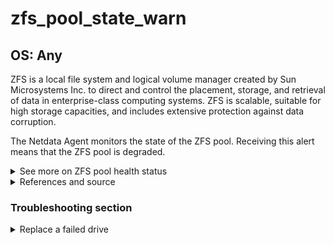 # zfs_pool_state_warn

## OS: Any

ZFS is a local file system and logical volume manager created by Sun Microsystems Inc. to direct and
control the placement, storage, and retrieval of data in enterprise-class computing systems. ZFS is 
scalable, suitable for high storage capacities, and includes extensive protection against data corruption.

The Netdata Agent monitors the state of the ZFS pool. Receiving this alert means that the ZFS pool
is degraded.

<details>
<summary>See more on ZFS pool health status</summary>

The ZFS pool health status as described in the Oracle's
website <sup>[1](https://docs.oracle.com/cd/E19253-01/819-5461/gamno/index.html) </sup>

ZFS provides an integrated method of examining pool and device health. The health of a pool is
determined from the state of all its devices. This state information is displayed by using the zpool
status command. In addition, potential pool and device failures are reported by fmd, displayed on
the system console, and logged in the /var/adm/messages file.

Each device can fall into one of the following states:

- ONLINE, the device or virtual device is in normal working order. Although some transient errors
  might still occur, the device is otherwise in working order.

- DEGRADED, the virtual device has experienced a failure but can still function. This state is most
  common when a mirror or RAID-Z device has lost one or more constituent devices. The fault
  tolerance of the pool might be compromised, as a subsequent fault in another device might be
  unrecoverable.

- FAULTED, the device or virtual device is completely inaccessible. This status typically indicates
  total failure of the device, such that ZFS is incapable of sending data to it or receiving data
  from it. If a top-level virtual device is in this state, then the pool is completely inaccessible.

- OFFLINE, the device has been explicitly taken offline by the administrator.

- UNAVAIL, the device or virtual device cannot be opened. In some cases, pools with UNAVAIL devices
  appear in DEGRADED mode. If a top-level virtual device is UNAVAIL, then nothing in the pool can be
  accessed.

- REMOVED, the device was physically removed while the system was running. Device removal detection
  is hardware-dependent and might not be supported on all platforms.

The health of a pool is determined from the health of all its top-level virtual devices. If all
virtual devices are ONLINE, then the pool is also ONLINE. If any one of the virtual devices is
DEGRADED or UNAVAIL, then the pool is also DEGRADED. If a top-level virtual device is FAULTED or
OFFLINE, then the pool is also FAULTED. A pool in the FAULTED state is completely inaccessible. No
data can be recovered until the necessary devices are attached or repaired. A pool in the DEGRADED
state continues to run, but you might not achieve the same level of data redundancy or data
throughput than if the pool were online. <sup>[1](https://docs.oracle.com/cd/E19253-01/819-5461/gamno/index.html) </sup>

</details>


<details>
<summary>References and source</summary>

1. [Determining the Health Status of ZFS Storage Pools](https://docs.oracle.com/cd/E19253-01/819-5461/gamno/index.html)
1. [Chapter 11, Oracle Solaris ZFS Troubleshooting and Pool Recovery](https://docs.oracle.com/cd/E53394_01/html/E54801/gavwg.html)
1. [AlchemyCS blogspot](https://alchemycs.com/2019/05/how-to-force-zfs-to-replace-a-failed-drive-in-place/)

</details>

### Troubleshooting section

<details>
<summary>Replace a failed drive</summary>

Data is priceless. Before you perform any action, make sure that you have taken any necessary backup
steps. Netdata is not liable for any loss or corruption of any data, database, or software.

Based on a nice guide from the Alchemycs blogspot.

1. Check your zpool status

```
root@netdata # zpool status my_pool
  pool: my_pool
 state: DEGRADED
status: One or more devices could not be used because the label is missing or
        invalid.  Sufficient replicas exist for the pool to continue
        functioning in a degraded state.
action: Replace the device using 'zpool replace'.
   see: http://zfsonlinux.org/msg/ZFS-8000-4J
  scan: scrub repaired 0B in 0h0m with 0 errors on Sun May 12 00:24:51 2019
config:

        NAME                      STATE     READ WRITE CKSUM
        my_pool                   DEGRADED     0     0     0
          mirror-0                DEGRADED     0     0     0
            52009894889112747750  UNAVAIL      0     0     0  was /dev/sdm5
            sdb5                  ONLINE       0     0     0errors: No known data errors
```

1. Find the UUIDs (for GPT) of the faulty dev (the UNAVAIL) and the new disk you want to add.
   Use `blkid` for Linux or  `geom` utility for FreeBSD


1. Offline the UNAVAIL drive
   
```
root@netdata # zpool offline my_pool /dev/disk/by-uuid/{UUID_BAD_DRIVE}
```

1. Replace it in place

```
root@netdata # zpool replace -f my_pool /dev/disk/by-uuid/{UUID_OLD_DRIVE} /dev/disk/by-uuid/{UUID_NEW_DRIVE}
```

</details>
